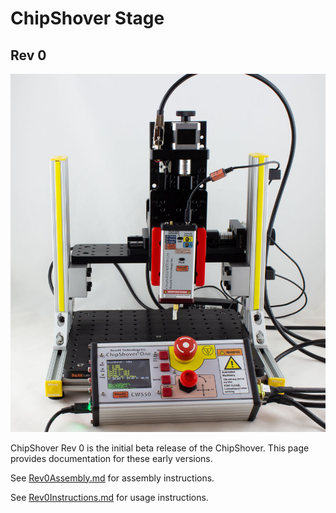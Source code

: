 # ChipShover Stage

## Rev 0

<img src="rev0/stages_chipshover.jpeg" width="600">

ChipShover Rev 0 is the initial beta release of the ChipShover. This page provides documentation for these early versions.

See [Rev0Assembly.md](Rev0Assembly.md "Rev 0 Assembly Document") for assembly instructions.

See [Rev0Instructions.md](Rev0Instructions.md "Rev 0 Instructions Document") for usage instructions.